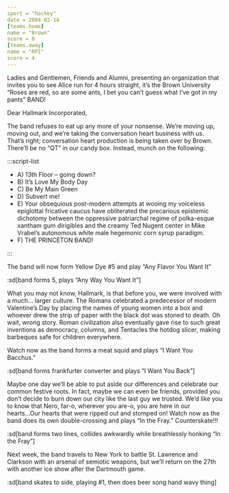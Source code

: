 ```yaml
---
sport = "hockey"
date = 2004-02-14
[teams.home]
name = "Brown"
score = 0
[teams.away]
name = "RPI"
score = 4
---
```


Ladies and Gentlemen, Friends and Alumni, presenting an organization that invites you to see Alice run for 4 hours straight, it’s the Brown University “Roses are red, so are some ants, I bet you can’t guess what I’ve got in my pants” BAND!

Dear Hallmark Incorporated,

The band refuses to eat up any more of your nonsense. We’re moving up, moving out, and we’re taking the conversation heart business with us. That’s right; conversation heart production is being taken over by Brown. There’ll be no “QT” in our candy box. Instead, munch on the following:

:::script-list

- A) 13th Floor – going down?
- B) It’s Love My Body Day
- C) Be My Main Green
- D) Subvert me!
- E) Your obsequious post-modern attempts at wooing my voiceless epiglottal fricative caucus have obliterated the precarious epistemic dichotomy between the oppressive patriarchal regime of polka-esque xantham gum dirigibles and the creamy Ted Nugent center in Mike Vrabel’s autonomous white male hegemonic corn syrup paradigm.
- F) THE PRINCETON BAND!

:::

The band will now form Yellow Dye #5 and play “Any Flavor You Want It”

:sd[band forms 5, plays “Any Way You Want It”]

What you may not know, Hallmark, is that before you, we were involved with a much… larger culture. The Romans celebrated a predecessor of modern Valentine’s Day by placing the names of young women into a box and whoever drew the strip of paper with the black dot was stoned to death. Oh wait, wrong story. Roman civilization also eventually gave rise to such great inventions as democracy, columns, and Tentacles the hotdog slicer, making barbeques safe for children everywhere.

Watch now as the band forms a meat squid and plays “I Want You Bacchus.”

:sd[band forms frankfurter converter and plays “I Want You Back”]

Maybe one day we’ll be able to put aside our differences and celebrate our common festive roots. In fact, maybe we can even be friends, provided you don’t decide to burn down our city like the last guy we trusted. We’d like you to know that Nero, far-o, wherever you are-o, you are here in our hearts...Our hearts that were ripped out and stomped on! Watch now as the band does its own double-crossing and plays “In the Fray.” Counterskate!!!

:sd[band forms two lines, collides awkwardly while breathlessly honking “In the Fray”]

Next week, the band travels to New York to battle St. Lawrence and Clarkson with an arsenal of semiotic weapons, but we’ll return on the 27th with another ice show after the Dartmouth game.

:sd[band skates to side, playing #1, then does beer song hand wavy thing]
